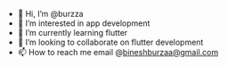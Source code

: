 - 👋 Hi, I’m @burzza
- 👀 I’m interested in app development
- 🌱 I’m currently learning flutter
- 💞️ I’m looking to collaborate on flutter development
- 📫 How to reach me email @bineshburzaa@gmail.com

<!---
burzza/burzza is a ✨ special ✨ repository because its `README.md` (this file) appears on your GitHub profile.
You can click the Preview link to take a look at your changes.
--->

